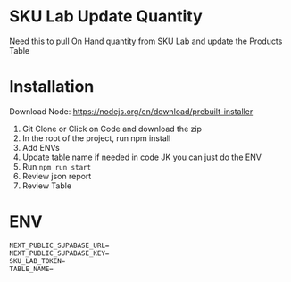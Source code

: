 # SKU Lab Update Quantity
Need this to pull On Hand quantity from SKU Lab and update the Products Table

# Installation

Download Node: https://nodejs.org/en/download/prebuilt-installer

1. Git Clone or Click on Code and download the zip
2. In the root of the project, run npm install
3. Add ENVs
4. Update table name if needed in code JK you can just do the ENV
5. Run `npm run start`
6. Review json report
7. Review Table

# ENV
```
NEXT_PUBLIC_SUPABASE_URL=
NEXT_PUBLIC_SUPABASE_KEY=
SKU_LAB_TOKEN=
TABLE_NAME=
```